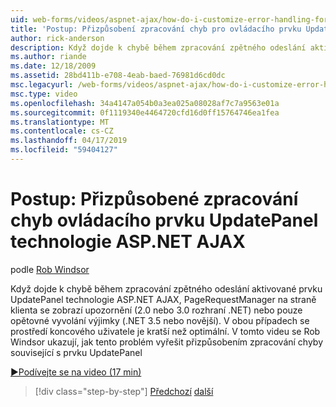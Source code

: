 ```yaml
---
uid: web-forms/videos/aspnet-ajax/how-do-i-customize-error-handling-for-the-aspnet-ajax-updatepanel
title: 'Postup: Přizpůsobení zpracování chyb pro ovládacího prvku UpdatePanel technologie ASP.NET AJAX | Dokumentace Microsoftu'
author: rick-anderson
description: Když dojde k chybě během zpracování zpětného odeslání aktivované prvku UpdatePanel technologie ASP.NET AJAX, PageRequestManager na straně klienta se zobrazí upozornění (. možnost NE...
ms.author: riande
ms.date: 12/18/2009
ms.assetid: 28bd411b-e708-4eab-baed-76981d6cd0dc
msc.legacyurl: /web-forms/videos/aspnet-ajax/how-do-i-customize-error-handling-for-the-aspnet-ajax-updatepanel
msc.type: video
ms.openlocfilehash: 34a4147a054b0a3ea025a08028af7c7a9563e01a
ms.sourcegitcommit: 0f1119340e4464720cfd16d0ff15764746ea1fea
ms.translationtype: MT
ms.contentlocale: cs-CZ
ms.lasthandoff: 04/17/2019
ms.locfileid: "59404127"
---
```

# <a name="how-do-i-customize-error-handling-for-the-aspnet-ajax-updatepanel"></a>Postup: Přizpůsobené zpracování chyb ovládacího prvku UpdatePanel technologie ASP.NET AJAX

podle [Rob Windsor](https://twitter.com/robwindsor)

Když dojde k chybě během zpracování zpětného odeslání aktivované prvku UpdatePanel technologie ASP.NET AJAX, PageRequestManager na straně klienta se zobrazí upozornění (2.0 nebo 3.0 rozhraní .NET) nebo pouze opětovné vyvolání výjimky (.NET 3.5 nebo novější). V obou případech se prostředí koncového uživatele je kratší než optimální. V tomto videu se Rob Windsor ukazují, jak tento problém vyřešit přizpůsobením zpracování chyby související s prvku UpdatePanel

[&#9654;Podívejte se na video (17 min)](https://channel9.msdn.com/Blogs/ASP-NET-Site-Videos/how-do-i-customize-error-handling-for-the-aspnet-ajax-updatepanel)

> [!div class="step-by-step"]
> [Předchozí](set-up-your-development-environment-for-aspnet-20.md)
> [další](how-do-i-use-aspnet-ajax-client-templates.md)
